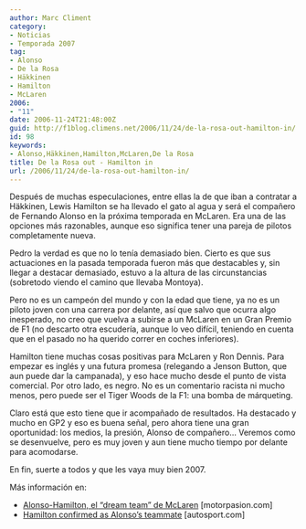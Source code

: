```yaml
---
author: Marc Climent
category:
- Noticias
- Temporada 2007
tag:
- Alonso
- De la Rosa
- Häkkinen
- Hamilton
- McLaren
2006:
- "11"
date: 2006-11-24T21:48:00Z
guid: http://f1blog.climens.net/2006/11/24/de-la-rosa-out-hamilton-in/
id: 98
keywords:
- Alonso,Häkkinen,Hamilton,McLaren,De la Rosa
title: De la Rosa out - Hamilton in
url: /2006/11/24/de-la-rosa-out-hamilton-in/
---
```


Después de muchas especulaciones, entre ellas la de que iban a contratar a Häkkinen, Lewis Hamilton se ha llevado el gato al agua y será el compañero de Fernando Alonso en la próxima temporada en McLaren. Era una de las opciones más razonables, aunque eso significa tener una pareja de pilotos completamente nueva.
  
Pedro la verdad es que no lo tenía demasiado bien. Cierto es que sus actuaciones en la pasada temporada fueron más que destacables y, sin llegar a destacar demasiado, estuvo a la altura de las circunstancias (sobretodo viendo el camino que llevaba Montoya).

Pero no es un campeón del mundo y con la edad que tiene, ya no es un piloto joven con una carrera por delante, así que salvo que ocurra algo inesperado, no creo que vuelva a subirse a un McLaren en un Gran Premio de F1 (no descarto otra escudería, aunque lo veo difícil, teniendo en cuenta que en el pasado no ha querido correr en coches inferiores).

Hamilton tiene muchas cosas positivas para McLaren y Ron Dennis. Para empezar es inglés y una futura promesa (relegando a Jenson Button, que aun puede dar la campanada), y eso hace mucho desde el punto de vista comercial. Por otro lado, es negro. No es un comentario racista ni mucho menos, pero puede ser el Tiger Woods de la F1: una bomba de márqueting.

Claro está que esto tiene que ir acompañado de resultados. Ha destacado y mucho en GP2 y eso es buena señal, pero ahora tiene una gran oportunidad: los medios, la presión, Alonso de compañero&#8230; Veremos como se desenvuelve, pero es muy joven y aun tiene mucho tiempo por delante para acomodarse.

En fin, suerte a todos y que les vaya muy bien 2007.

Más información en:

  * [Alonso-Hamilton, el &#8220;dream team&#8221; de McLaren](https://www.motorpasion.com/formula1/alonso-hamilton-el-dream-team-de-mclaren) [motorpasion.com]
  * [Hamilton confirmed as Alonso&#8217;s teammate](http://www.autosport.com/news/report.php/id/55762) [autosport.com]